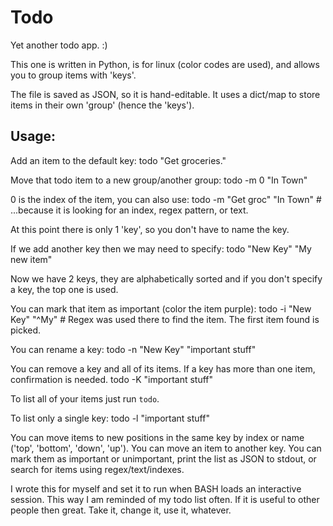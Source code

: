Todo
====

Yet another todo app. :)

This one is written in Python, is for linux (color codes are used), and
allows you to group items with 'keys'.

The file is saved as JSON, so it is hand-editable. It uses a dict/map to store
items in their own 'group' (hence the 'keys').

Usage:
------

Add an item to the default key:
    todo "Get groceries."

Move that todo item to a new group/another group:
    todo -m 0 "In Town"

0 is the index of the item, you can also use:
    todo -m "Get groc" "In Town"
    # ...because it is looking for an index, regex pattern, or text.

At this point there is only 1 'key', so you don't have to name the key.

If we add another key then we may need to specify:
    todo "New Key" "My new item"

Now we have 2 keys, they are alphabetically sorted and if you don't
specify a key, the top one is used.

You can mark that item as important (color the item purple):
    todo -i "New Key" "^My"
    # Regex was used there to find the item. The first item found is picked.

You can rename a key:
    todo -n "New Key" "important stuff"

You can remove a key and all of its items. If a key has more than one
item, confirmation is needed.
    todo -K "important stuff"

To list all of your items just run `todo`.

To list only a single key:
    todo -l "important stuff"


You can move items to new positions in the same key by index or name
('top', 'bottom', 'down', 'up'). You can move an item to another key.
You can mark them as important or unimportant, print the list as JSON to
stdout, or search for items using regex/text/indexes.

I wrote this for myself and set it to run when BASH loads an interactive
session. This way I am reminded of my todo list often. If it is useful to
other people then great. Take it, change it, use it, whatever.
